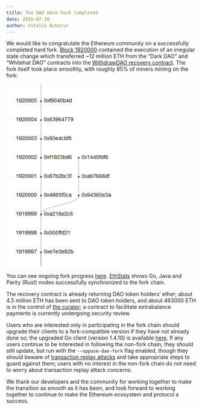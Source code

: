 ```yaml
---
title: The DAO Hard Fork Completed
date: 2016-07-20
author: Vitalik Buterin
---
```


We would like to congratulate the Ethereum community on a successfully completed hard fork. [Block 1920000](http://etherscan.io/block/1920000) contained the execution of an irregular state change which transferred ~12 million ETH from the “Dark DAO” and “Whitehat DAO” contracts into the [WithdrawDAO recovery contract](https://etherscan.io/address/0xbf4ed7b27f1d666546e30d74d50d173d20bca754). The fork itself took place smoothly, with roughly 85% of miners mining on the fork:

<img src="./the-moment-ethereum-historically-hardforked.jpg" alt="DAO fork"/>

You can see ongoing fork progress [here](http://fork.ethstats.net/). [EthStats](https://ethstats.net/) shows Go, Java and Parity (Rust) nodes successfully synchronized to the fork chain.

The recovery contract is already returning DAO token holders’ ether; about 4.5 million ETH has been sent to DAO token holders, and about 463000 ETH is in the control of [the curator](https://etherscan.io/address/0xda4a4626d3e16e094de3225a751aab7128e96526); a contract to facilitate extrabalance payments is currently undergoing security review.

Users who are interested only in participating in the fork chain should upgrade their clients to a fork-compatible version if they have not already done so; the upgraded Go client (version 1.4.10) is available [here](https://github.com/ethereum/go-ethereum/releases/tag/v1.4.10). If any users continue to be interested in following the non-fork chain, they should still update, but run with the `--oppose-dao-fork` flag enabled, though they should beware of [transaction replay attacks](https://medium.com/@timonrapp/how-to-deal-with-the-ethereum-replay-attack-3fd44074a6d8#.ocsfgea7l) and take appropriate steps to guard against them; users with no interest in the non-fork chain do not need to worry about transaction replay attack concerns.

We thank our developers and the community for working together to make the transition as smooth as it has been, and look forward to working together to continue to make the Ethereum ecosystem and protocol a success.
